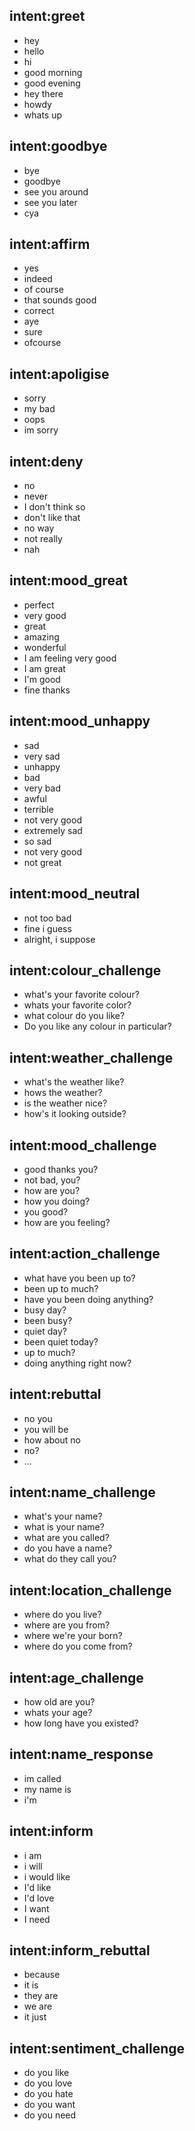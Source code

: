 ## intent:greet
- hey
- hello
- hi
- good morning
- good evening
- hey there
- howdy
- whats up

## intent:goodbye
- bye
- goodbye
- see you around
- see you later
- cya

## intent:affirm
- yes
- indeed
- of course
- that sounds good
- correct
- aye
- sure
- ofcourse

## intent:apoligise
- sorry
- my bad
- oops
- im sorry

## intent:deny
- no
- never
- I don't think so
- don't like that
- no way
- not really
- nah

## intent:mood_great
- perfect
- very good
- great
- amazing
- wonderful
- I am feeling very good
- I am great
- I'm good
- fine thanks

## intent:mood_unhappy
- sad
- very sad
- unhappy
- bad
- very bad
- awful
- terrible
- not very good
- extremely sad
- so sad
- not very good
- not great

## intent:mood_neutral
- not too bad
- fine i guess
- alright, i suppose

## intent:colour_challenge
- what's your favorite colour?
- whats your favorite color?
- what colour do you like?
- Do you like any colour in particular?

## intent:weather_challenge
- what's the weather like?
- hows the weather?
- is the weather nice?
- how's it looking outside?

## intent:mood_challenge
- good thanks you?
- not bad, you?
- how are you?
- how you doing?
- you good?
- how are you feeling?

## intent:action_challenge
- what have you been up to?
- been up to much?
- have you been doing anything?
- busy day?
- been busy?
- quiet day?
- been quiet today?
- up to much?
- doing anything right now?

## intent:rebuttal
- no you
- you will be
- how about no
- no?
- ...

## intent:name_challenge
- what's your name?
- what is your name?
- what are you called?
- do you have a name?
- what do they call you?

## intent:location_challenge
- where do you live?
- where are you from?
- where we're your born?
- where do you come from?

## intent:age_challenge
- how old are you?
- whats your age?
- how long have you existed?

## intent:name_response
- im called 
- my name is 
- i'm

## intent:inform
- i am
- i will
- i would like
- I'd like
- I'd love
- I want
- I need

## intent:inform_rebuttal
- because
- it is
- they are
- we are
- it just

## intent:sentiment_challenge
- do you like
- do you love
- do you hate
- do you want
- do you need